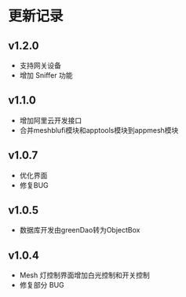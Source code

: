 # 更新记录

## v1.2.0
- 支持网关设备
- 增加 Sniffer 功能

## v1.1.0
- 增加阿里云开发接口
- 合并meshblufi模块和apptools模块到appmesh模块

## v1.0.7
- 优化界面
- 修复BUG

## v1.0.5
- 数据库开发由greenDao转为ObjectBox

## v1.0.4
- Mesh 灯控制界面增加白光控制和开关控制
- 修复部分 BUG
